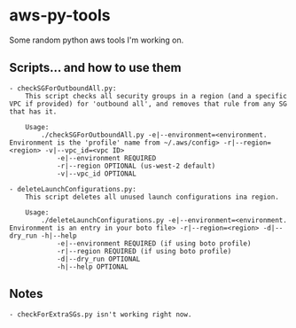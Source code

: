 aws-py-tools
============

Some random python aws tools I'm working on.

Scripts... and how to use them
------------------------------
    - checkSGForOutboundAll.py:
        This script checks all security groups in a region (and a specific VPC if provided) for 'outbound all', and removes that rule from any SG that has it.

        Usage:
            ./checkSGForOutboundAll.py -e|--environment=<environment.  Environment is the 'profile' name from ~/.aws/config> -r|--region=<region> -v|--vpc_id=<vpc ID>
                -e|--environment REQUIRED
                -r|--region OPTIONAL (us-west-2 default)
                -v|--vpc_id OPTIONAL

    - deleteLaunchConfigurations.py:
        This script deletes all unused launch configurations ina region.

        Usage:
            ./deleteLaunchConfigurations.py -e|--environment=<environment. Environment is an entry in your boto file> -r|--region=<region> -d|--dry_run -h|--help
                -e|--environment REQUIRED (if using boto profile)
                -r|--region REQUIRED (if using boto profile)
                -d|--dry_run OPTIONAL
                -h|--help OPTIONAL

Notes
-----
    - checkForExtraSGs.py isn't working right now.

